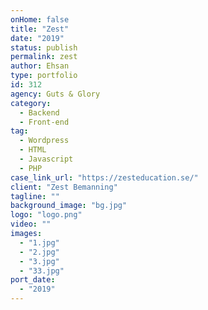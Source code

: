 ```yaml
---
onHome: false
title: "Zest"
date: "2019"
status: publish
permalink: zest
author: Ehsan
type: portfolio
id: 312
agency: Guts & Glory
category:
  - Backend
  - Front-end
tag:
  - Wordpress
  - HTML
  - Javascript
  - PHP
case_link_url: "https://zesteducation.se/"
client: "Zest Bemanning"
tagline: ""
background_image: "bg.jpg"
logo: "logo.png"
video: ""
images:
  - "1.jpg"
  - "2.jpg"
  - "3.jpg"
  - "33.jpg"
port_date:
  - "2019"
---
```

